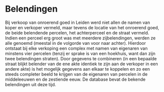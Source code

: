 # Belendingen
Bij verkoop van onroerend goed in Leiden werd niet allen de namen van koper en verkoper vermeld, maar tevens de locatie van het onroerend goed, de beide belendende percelen, het achterperceel en de straat vermeld. Indien een perceel erg groot was met meerdere zijbelendingen, werden ze alle genoemd (meestal in de volgorde van voor naar achter). Hierdoor ontstaat bij elke verkoping een complex met namen van eigenaren van minstens vier percelen (tenzij er sprake is van een hoekhuis, want dan zijn twee belendingen straten). Door gegevens te combineren (in een bepaalde straat blijkt belender van de ene akte identiek te zijn aan de verkoper in een andere akte) is het mogelijk gegevens aan elkaar te koppelen en zo een steeds completer beeld te krijgen van de eigenaren van percelen in de middeleeuwen en de zestiende eeuw. De database bevat de bekende belendingen uit deze tijd.
